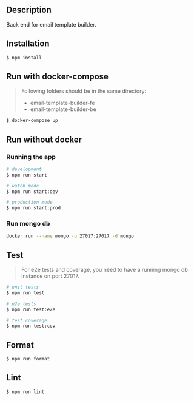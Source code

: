 ## Description
Back end for email template builder.

## Installation

```bash
$ npm install
```

## Run with docker-compose

> Following folders should be in the same directory:
> - email-template-builder-fe
> - email-template-builder-be

```bash
$ docker-compose up
```

## Run without docker

### Running the app

```bash
# development
$ npm run start

# watch mode
$ npm run start:dev

# production mode
$ npm run start:prod
```

### Run mongo db

```bash
docker run --name mongo -p 27017:27017 -d mongo
```

## Test

> For e2e tests and coverage, you need to have a running mongo db instance on port 27017.

```bash
# unit tests
$ npm run test

# e2e tests
$ npm run test:e2e

# test coverage
$ npm run test:cov
```

## Format

```bash
$ npm run format
```

## Lint

```bash
$ npm run lint
```
